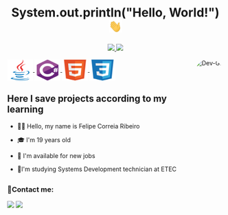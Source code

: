 <h1 align="center">System.out.println("Hello, World!") <img src="https://raw.githubusercontent.com/ABSphreak/ABSphreak/master/gifs/Hi.gif" width="30px" height = 30px"></h1>

<div align="center" height="180em">
  <a href="https://github.com/FelipeRibeir0">
  <img src="https://github-readme-stats.vercel.app/api?username=FelipeRibeir0&hide=issues,prs&show_icons=true&theme=react&include_all_commits=true&count_private=true"/>
  <img src="https://github-readme-stats.vercel.app/api/top-langs/?username=FelipeRibeir0&layout=compact&langs_count=7&theme=react"/>
  </a>
</div>
<div style="display: inline_block"><br>
  <a href="https://github.com/FelipeRibeir0/Calculadora">
  <img align="center" alt="Java" height="50" width="60" src="https://raw.githubusercontent.com/devicons/devicon/master/icons/java/java-original.svg">
  </a>
  <a href="https://github.com/FelipeRibeir0/PedraPapelTesoura">
  <img align="center" alt="Csharp" height="50" width="60" src="https://raw.githubusercontent.com/devicons/devicon/master/icons/csharp/csharp-original.svg">
  </a>
  <a href="https://github.com/FelipeRibeir0/HtmlCss01">
  <img align="center" alt="HTML" height="50" width="60" src="https://raw.githubusercontent.com/devicons/devicon/master/icons/html5/html5-original.svg">
  <img align="center" alt="CSS" height="50" width="60" src="https://raw.githubusercontent.com/devicons/devicon/master/icons/css3/css3-original.svg">
  </a>
  <img align="right" alt="Dev-Gif" height="150" style="border-radius:45px;" src="https://thumbs.gfycat.com/JollyHalfBlowfish-size_restricted.gif">
  
  ## Here I save projects according to my learning
    
- 👨‍💻 Hello, my name is Felipe Correia Ribeiro
- 🎓 I'm 19 years old
- 💼 I'm available for new jobs
- 💭I'm studying Systems Development technician at ETEC
    
  ##
  
<div> 
  <h3 align="left">🔸Contact me:</h3>
  <a href = "mailto:fecribeiro2003@gmail.com"><img src="https://img.shields.io/badge/Gmail-D14836?style=for-the-badge&logo=gmail&logoColor=white" width="100" target="_blank"></a>
  <a href="https://www.linkedin.com/in/felipe-ribeiro-8ba668229/" target="_blank"><img src="https://img.shields.io/badge/-LinkedIn-%230077B5?style=for-the-badge&logo=linkedin&logoColor=white" width="123" target="_blank"></a>  
</div>
